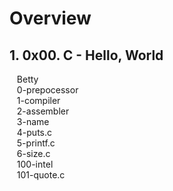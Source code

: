 <a href=""><a><h1>Overview</h1>
 <h2>1. 0x00. C - Hello, World</h2>
    &nbsp;&nbsp;&nbsp;Betty<br>
    &nbsp;&nbsp;&nbsp;0-prepocessor<br>
    &nbsp;&nbsp;&nbsp;1-compiler<br>
    &nbsp;&nbsp;&nbsp;2-assembler<br>
    &nbsp;&nbsp;&nbsp;3-name<br>
    &nbsp;&nbsp;&nbsp;4-puts.c<br>
    &nbsp;&nbsp;&nbsp;5-printf.c<br>
    &nbsp;&nbsp;&nbsp;6-size.c<br>
    &nbsp;&nbsp;&nbsp;100-intel<br>
    &nbsp;&nbsp;&nbsp;101-quote.c<br>
